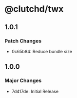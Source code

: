 # @clutchd/twx

## 1.0.1

### Patch Changes

- 0c65b84: Reduce bundle size

## 1.0.0

### Major Changes

- 7d417de: Initial Release
